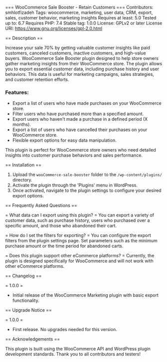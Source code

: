 === WooCommerce Sale Booster - Retain Customers ===
Contributors: smhlotfizadeh
Tags: woocommerce, marketing, user data, CRM, export, sales, customer behavior, marketing insights
Requires at least: 5.0
Tested up to: 6.7
Requires PHP: 7.4
Stable tag: 1.0.0
License: GPLv2 or later
License URI: https://www.gnu.org/licenses/gpl-2.0.html

== Description ==

Increase your sale 70% by getting valuable customer insights like paid customers, canceled customers, inactive customers, and high-value buyers.
WooCommerce Sale Booster plugin designed to help store owners gather marketing insights from their WooCommerce store. The plugin allows you to export essential customer data, including purchase history and user behaviors. This data is useful for marketing campaigns, sales strategies, and customer retention efforts.

### Features:
- Export a list of users who have made purchases on your WooCommerce store.
- Filter users who have purchased more than a specified amount.
- Export users who haven't made a purchase in a defined period (X months).
- Export a list of users who have cancelled their purchases on your WooCommerce store.
- Flexible export options for easy data manipulation.

This plugin is perfect for WooCommerce store owners who need detailed insights into customer purchase behaviors and sales performance.

== Installation ==

1. Upload the `wooCommerce-sale-booster` folder to the `/wp-content/plugins/` directory.
2. Activate the plugin through the 'Plugins' menu in WordPress.
3. Once activated, navigate to the plugin settings to configure your desired export options.

== Frequently Asked Questions ==

= What data can I export using this plugin? =
You can export a variety of customer data, such as purchase history, users who purchased over a specific amount, and those who abandoned their cart.

= How do I set the filters for exporting? =
You can configure the export filters from the plugin settings page. Set parameters such as the minimum purchase amount or the time period for abandoned carts.

= Does this plugin support other eCommerce platforms? =
Currently, the plugin is designed specifically for WooCommerce and will not work with other eCommerce platforms.

== Changelog ==

= 1.0.0 =
* Initial release of the WooCommerce Marketing plugin with basic export functionality.

== Upgrade Notice ==

= 1.0.0 =
* First release. No upgrades needed for this version.

== Acknowledgements ==

This plugin is built using the WooCommerce API and WordPress plugin development standards. Thank you to all contributors and testers!
